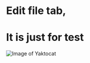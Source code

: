 # Edit file tab,
# It is just for test


![Image of Yaktocat](https://octodex.github.com/images/yaktocat.png "Optional image")
